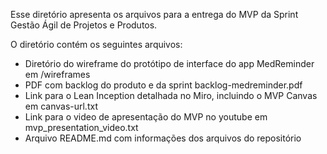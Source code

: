Esse diretório apresenta os arquivos para a entrega do MVP da Sprint Gestão Ágil de Projetos e Produtos.

O diretório contém os seguintes arquivos:
- Diretório do wireframe do protótipo de interface do app MedReminder em /wireframes
- PDF com backlog do produto e da sprint backlog-medreminder.pdf
- Link para o Lean Inception detalhada no Miro, incluindo o MVP Canvas em canvas-url.txt
- Link para o video de apresentação do MVP no youtube em mvp_presentation_video.txt
- Arquivo README.md com informações dos arquivos do repositório
